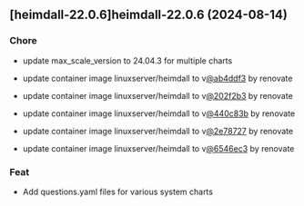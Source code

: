 

## [heimdall-22.0.6]heimdall-22.0.6 (2024-08-14)

### Chore



- update max_scale_version to 24.04.3 for multiple charts

- update container image linuxserver/heimdall to v[@ab4ddf3](https://github.com/ab4ddf3) by renovate

- update container image linuxserver/heimdall to v[@202f2b3](https://github.com/202f2b3) by renovate

- update container image linuxserver/heimdall to v[@440c83b](https://github.com/440c83b) by renovate

- update container image linuxserver/heimdall to v[@2e78727](https://github.com/2e78727) by renovate

- update container image linuxserver/heimdall to v[@6546ec3](https://github.com/6546ec3) by renovate

### Feat



- Add questions.yaml files for various system charts